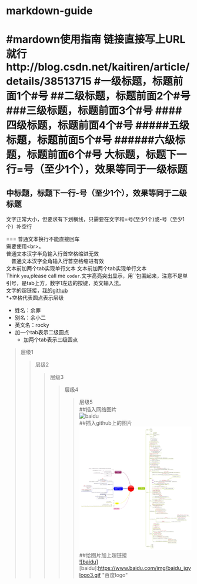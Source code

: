 # markdown-guide
#mardown使用指南
链接直接写上URL就行http://blog.csdn.net/kaitiren/article/details/38513715
#一级标题，标题前面1个\#号
##二级标题，标题前面2个\#号
###三级标题，标题前面3个\#号
####四级标题，标题前面4个\#号
#####五级标题，标题前面5个\#号
######六级标题，标题前面6个\#号
大标题，标题下一行=号（至少1个），效果等同于一级标题
===
中标题，标题下一行-号（至少1个），效果等同于二级标题
---
文字正常大小，但要求有下划横线，只需要在文字和\=号(至少1个)或\-号（至少1个）补空行

===
普通文本换行不能直接回车<br>
需要使用\<br>。<br>
 普通文本汉字半角输入行首空格缩进无效<br>
　普通文本汉字全角输入行首空格缩进有效<br>
    文本前加两个tab实现单行文本
    文本前加两个tab实现单行文本<br>
Think `you`,please call me  `coder`.文字高亮突出显示，用``包围起来，注意不是单引号，是tab上方，数字1左边的按键，英文输入法。<br>
文字的超链接，[我的github](http://www.github.com/xum1100 "鼠标悬停显示的文本")<br>
\*+空格代表圆点表示层级
* 姓名：余罪
* 别名：余小二
* 英文名：rocky
 * 加一个tab表示二级圆点
   * 加两个tab表示三级圆点<br>
>层级1
>>层级2
>>>层级3
>>>>层级4
>>>>>层级5<br>
##插入网络图片<br>
![baidu](https://www.baidu.com/img/baidu_jgylogo3.gif "百度logo")<br>
##插入github上的图片<br>
![git and github](https://github.com/xum1100/git-github-summary/raw/master/github.jpeg "思维导图")<br>
##给图片加上超链接<br>
[![baidu]](http://www.baidu.com) [baidu]:https://www.baidu.com/img/baidu_jgylogo3.gif "百度logo"










